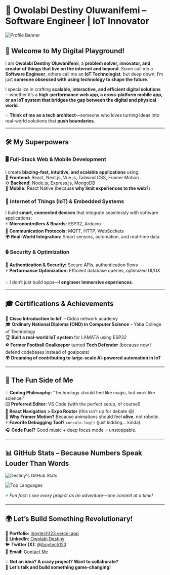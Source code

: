 # 🚀 Owolabi Destiny Oluwanifemi – Software Engineer | IoT Innovator   

![Profile Banner](https://raw.githubusercontent.com/owolabijunior12/owolabijunior12/main/banner.png)  

## 👋 Welcome to My Digital Playground!  

I am **Owolabi Destiny Oluwanifemi**, a **problem solver, innovator, and creator of things that live on the internet and beyond**. Some call me a **Software Engineer**, others call me an **IoT Technologist**, but deep down, I’m just **someone obsessed with using technology to shape the future**.  

I specialize in crafting **scalable, interactive, and efficient digital solutions**—whether it’s a **high-performance web app, a cross-platform mobile app, or an IoT system that bridges the gap between the digital and physical world**.  

💡 **Think of me as a tech architect**—someone who loves turning ideas into real-world solutions that **push boundaries**.  

---

## 🛠️ **My Superpowers**  

### **🖥️ Full-Stack Web & Mobile Development**  
I create **blazing-fast, intuitive, and scalable applications** using:  
🚀 **Frontend:** React, Next.js, Vue.js, Tailwind CSS, Framer Motion  
⚙️ **Backend:** Node.js, Express.js, MongoDB  
📱 **Mobile:** React Native (because **why limit experiences to the web?**)  

### **🔌 Internet of Things (IoT) & Embedded Systems**  
I build **smart, connected devices** that integrate seamlessly with software applications:  
⚡ **Microcontrollers & Boards:** ESP32, Arduino  
📡 **Communication Protocols:** MQTT, HTTP, WebSockets  
🌍 **Real-World Integration:** Smart sensors, automation, and real-time data  

### **🔒 Security & Optimization**  
🔐 **Authentication & Security:** Secure APIs, authentication flows  
⚡ **Performance Optimization:** Efficient database queries, optimized UI/UX  

💡 I don’t just build apps—I **engineer immersive experiences**.  

---

## 🎓 **Certifications & Achievements**  

📜 **Cisco Introduction to IoT** – Cidco network academy  
🎓 **Ordinary National Diploma (OND) in Computer Science** – Yaba College of Technology  
🏆 **Built a real-world IoT system** for LAMATA using ESP32  
⚽ **Former Football Goalkeeper** turned **Tech Defender** (because now I defend codebases instead of goalposts)  
🌍 **Dreaming of contributing to large-scale AI-powered automation in IoT**  

---

## 🤯 **The Fun Side of Me**  

💡 **Coding Philosophy:** “Technology should feel like magic, but work like science.”  
⌨️ **Preferred Editor:** VS Code (with the perfect setup, of course!)  
🚀 **React Navigation > Expo Router** (this isn’t up for debate 😆)  
🎨 **Why Framer Motion?** Because animations should feel **alive**, not robotic.  
⚡ **Favorite Debugging Tool?** `console.log()` (just kidding… kinda).  
🎧 **Code Fuel?** Good music + deep focus mode = unstoppable.  

---

## 📊 **GitHub Stats – Because Numbers Speak Louder Than Words**  

![Destiny's GitHub Stats](https://github-readme-stats.vercel.app/api?username=owolabijunior12&show_icons=true&theme=radical)  

![Top Languages](https://github-readme-stats.vercel.app/api/top-langs/?username=owolabijunior12&layout=compact&theme=radical)  

⚡ *Fun fact: I see every project as an adventure—one commit at a time!*  

---

## 🌍 **Let’s Build Something Revolutionary!**  

🚀 **Portfolio:** [iboytech123.vercel.app](https://iboytech123.vercel.app/)  
📍 **LinkedIn:** [Owolabi Destiny](https://www.linkedin.com/in/owolabi-destiny-oluwanifemi-231222265)  
🐦 **Twitter (X):** [@iboytech123](https://twitter.com/iboytech123)  
📧 **Email:** [Contact Me](mailto:owolabijunior12@gmail.com)  

💡 **Got an idea? A crazy project? Want to collaborate?**  
🔗 **Let’s talk and build something game-changing!**  

